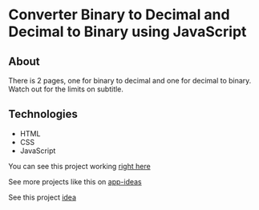 # Converter Binary to Decimal and Decimal to Binary using JavaScript

## About

There is 2 pages, one for binary to decimal and one for decimal to binary. Watch out for the limits on subtitle.

## Technologies

- HTML
- CSS
- JavaScript

You can see this project working [right here](https://dre1597.github.io/Binary-Converter-JavaScript/)

See more projects like this on [app-ideas](https://github.com/florinpop17/app-ideas)

See this project [idea](https://github.com/florinpop17/app-ideas/blob/master/Projects/1-Beginner/Bin2Dec-App.md)
